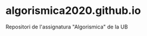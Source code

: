 [logo]: https://algorismica2020.github.io/images/marcav_pos_rgb.png "Logo Title Text 2"


# algorismica2020.github.io
Repositori de l'assignatura "Algorismica" de la UB



